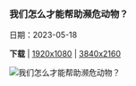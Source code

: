 ### 我们怎么才能帮助濒危动物？

日期：2023-05-18

**下载**  |  [1920x1080](https://cn.bing.com/th?id=OHR.SumatranRhino_ZH-CN4529744910_1920x1080.jpg)  |  [3840x2160](https://cn.bing.com/th?id=OHR.SumatranRhino_ZH-CN4529744910_UHD.jpg)

![我们怎么才能帮助濒危动物？](https://cn.bing.com/th?id=OHR.SumatranRhino_ZH-CN4529744910_1920x1080.jpg "苏门答腊犀牛，韦卡巴斯国家公园，印度尼西亚 (© Cyril Ruoso/Minden Pictures)")

